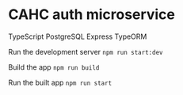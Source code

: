 # CAHC auth microservice

TypeScript
PostgreSQL
Express
TypeORM

Run the development server 
```npm run start:dev```

Build the app
```npm run build```

Run the built app
```npm run start```
